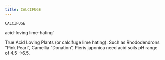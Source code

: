 ```yaml
---
title: CALCIFUGE
---
```

`CALCIFUGE`

acid-loving lime-hating`

True Acid Loving Plants (or calcifuge lime hating):
Such as Rhododendrons “Pink Pearl”, Camellia “Donation”, Pieris japonica need acid soils pH range of 4.5 →6.5.